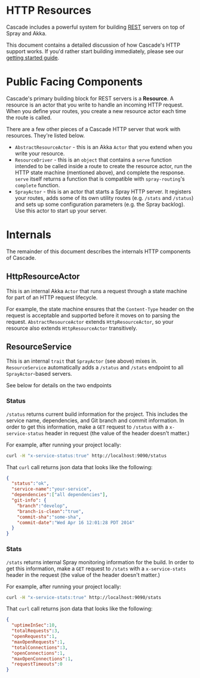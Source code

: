 # HTTP Resources

Cascade includes a powerful system for building
[REST](http://en.wikipedia.org/wiki/Representational_state_transfer) servers
on top of Spray and Akka.

This document contains a detailed discussion of how Cascade's HTTP support
works. If you'd rather start building immediately, please see our
[getting started guide](HTTP_RESOURCE_GETTING_STARTED.md).

# Public Facing Components

Cascade's primary building block for REST servers is a **Resource**. A resource
is an actor that you write to handle an incoming HTTP request. When you define
your routes, you create a new resource actor each time the route is called.

There are a few other pieces of a Cascade HTTP server that work with
resources. They're listed below.

* `AbstractResourceActor` - this is an Akka `Actor` that you extend when you
write your resource.
* `ResourceDriver` - this is an `object` that contains a `serve` function
intended to be called inside a route to create the resource actor, run the HTTP
state machine (mentioned above), and complete the response. `serve` itself
returns a function that is compatible with `spray-routing`'s `complete`
function.
* `SprayActor` - this is an actor that starts a Spray HTTP server. It registers
your routes, adds some of its own utility routes (e.g. `/stats` and `/status`)
and sets up some configuration parameters (e.g. the Spray backlog). Use this
actor to start up your server.

# Internals

The remainder of this document describes the internals HTTP components of
Cascade.

## HttpResourceActor

This is an internal Akka `Actor` that runs a request through a state machine
for part of an HTTP request lifecycle.

For example, the state machine ensures that the `Content-Type` header on the
request is acceptable and supported before it moves on to parsing the request.
`AbstractResourceActor` extends `HttpResourceActor`, so your resource also
extends `HttpResourceActor` transitively.

## ResourceService
This is an internal `trait` that `SprayActor` (see above) mixes in.
`ResourceService` automatically adds a `/status` and `/stats` endpoint to all
`SprayActor`-based servers.

See below for details on the two endpoints

### Status
`/status` returns current build information for the project. This includes the
service name, dependencies, and Git branch and commit information.
In order to get this information, make a `GET` request to `/status` with a
`x-service-status` header in request (the value of the header doesn't matter.)

For example, after running your project locally:

```bash
curl -H "x-service-status:true" http://localhost:9090/status
```

That `curl` call returns json data that looks like the following:

```json
{
  "status":"ok",
  "service-name":"your-service",
  "dependencies":["all dependencies"],
  "git-info": {
    "branch":"develop",
    "branch-is-clean":"true",
    "commit-sha":"some-sha",
    "commit-date":"Wed Apr 16 12:01:28 PDT 2014"
  }
}
```

### Stats
`/stats` returns internal Spray monitoring information for the build. In order
to get this information, make a `GET` request to `/stats` with a
`x-service-stats` header in the request (the value of the header doesn't
matter.)

For example, after running your project locally:

```bash
curl -H "x-service-stats:true" http://localhost:9090/stats
```

That `curl` call returns json data that looks like the following:

```json
{
  "uptimeInSec":10,
  "totalRequests":3,
  "openRequests":1,
  "maxOpenRequests":1,
  "totalConnections":3,
  "openConnections":1,
  "maxOpenConnections":1,
  "requestTimeouts":0
}
```
